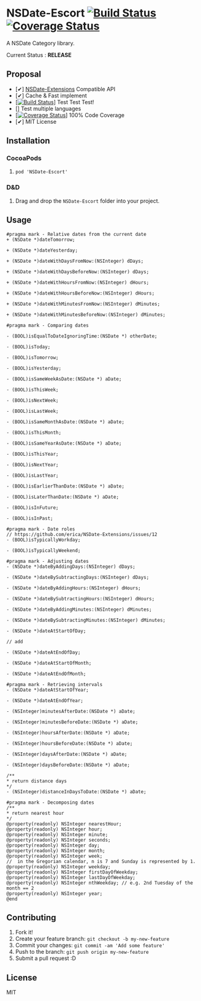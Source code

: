 # NSDate-Escort [![Build Status](https://travis-ci.org/azu/NSDate-Escort.png?branch=master)](https://travis-ci.org/azu/NSDate-Escort) [![Coverage Status](https://coveralls.io/repos/azu/NSDate-Escort/badge.png?branch=master)](https://coveralls.io/r/azu/NSDate-Escort?branch=master)

A NSDate Category library.

Current Status : **RELEASE**

## Proposal

- [✔] [NSDate-Extensions](https://github.com/erica/NSDate-Extensions "NSDate-Extensions") Compatible API
- [✔] Cache & Fast implement
- [[![Build Status](https://travis-ci.org/azu/NSDate-Escort.png?branch=master)](https://travis-ci.org/azu/NSDate-Escort)] Test Test Test!
- [] Test multiple languages
- [[![Coverage Status](https://coveralls.io/repos/azu/NSDate-Escort/badge.png?branch=master)](https://coveralls.io/r/azu/NSDate-Escort?branch=master)] 100% Code Coverage
- [✔] MIT License

## Installation

### CocoaPods

1. ``pod 'NSDate-Escort'``

### D&D

1. Drag and drop the `NSDate-Escort` folder into your project.

## Usage

``` objc
#pragma mark - Relative dates from the current date
+ (NSDate *)dateTomorrow;

+ (NSDate *)dateYesterday;

+ (NSDate *)dateWithDaysFromNow:(NSInteger) dDays;

+ (NSDate *)dateWithDaysBeforeNow:(NSInteger) dDays;

+ (NSDate *)dateWithHoursFromNow:(NSInteger) dHours;

+ (NSDate *)dateWithHoursBeforeNow:(NSInteger) dHours;

+ (NSDate *)dateWithMinutesFromNow:(NSInteger) dMinutes;

+ (NSDate *)dateWithMinutesBeforeNow:(NSInteger) dMinutes;

#pragma mark - Comparing dates

- (BOOL)isEqualToDateIgnoringTime:(NSDate *) otherDate;

- (BOOL)isToday;

- (BOOL)isTomorrow;

- (BOOL)isYesterday;

- (BOOL)isSameWeekAsDate:(NSDate *) aDate;

- (BOOL)isThisWeek;

- (BOOL)isNextWeek;

- (BOOL)isLastWeek;

- (BOOL)isSameMonthAsDate:(NSDate *) aDate;

- (BOOL)isThisMonth;

- (BOOL)isSameYearAsDate:(NSDate *) aDate;

- (BOOL)isThisYear;

- (BOOL)isNextYear;

- (BOOL)isLastYear;

- (BOOL)isEarlierThanDate:(NSDate *) aDate;

- (BOOL)isLaterThanDate:(NSDate *) aDate;

- (BOOL)isInFuture;

- (BOOL)isInPast;

#pragma mark - Date roles
// https://github.com/erica/NSDate-Extensions/issues/12
- (BOOL)isTypicallyWorkday;

- (BOOL)isTypicallyWeekend;

#pragma mark - Adjusting dates
- (NSDate *)dateByAddingDays:(NSInteger) dDays;

- (NSDate *)dateBySubtractingDays:(NSInteger) dDays;

- (NSDate *)dateByAddingHours:(NSInteger) dHours;

- (NSDate *)dateBySubtractingHours:(NSInteger) dHours;

- (NSDate *)dateByAddingMinutes:(NSInteger) dMinutes;

- (NSDate *)dateBySubtractingMinutes:(NSInteger) dMinutes;

- (NSDate *)dateAtStartOfDay;

// add

- (NSDate *)dateAtEndOfDay;

- (NSDate *)dateAtStartOfMonth;

- (NSDate *)dateAtEndOfMonth;

#pragma mark - Retrieving intervals
- (NSDate *)dateAtStartOfYear;

- (NSDate *)dateAtEndOfYear;

- (NSInteger)minutesAfterDate:(NSDate *) aDate;

- (NSInteger)minutesBeforeDate:(NSDate *) aDate;

- (NSInteger)hoursAfterDate:(NSDate *) aDate;

- (NSInteger)hoursBeforeDate:(NSDate *) aDate;

- (NSInteger)daysAfterDate:(NSDate *) aDate;

- (NSInteger)daysBeforeDate:(NSDate *) aDate;

/**
* return distance days
*/
- (NSInteger)distanceInDaysToDate:(NSDate *) aDate;

#pragma mark - Decomposing dates
/**
* return nearest hour
*/
@property(readonly) NSInteger nearestHour;
@property(readonly) NSInteger hour;
@property(readonly) NSInteger minute;
@property(readonly) NSInteger seconds;
@property(readonly) NSInteger day;
@property(readonly) NSInteger month;
@property(readonly) NSInteger week;
//  in the Gregorian calendar, n is 7 and Sunday is represented by 1.
@property(readonly) NSInteger weekday;
@property(readonly) NSInteger firstDayOfWeekday;
@property(readonly) NSInteger lastDayOfWeekday;
@property(readonly) NSInteger nthWeekday; // e.g. 2nd Tuesday of the month == 2
@property(readonly) NSInteger year;
@end
```

## Contributing

1. Fork it!
2. Create your feature branch: `git checkout -b my-new-feature`
3. Commit your changes: `git commit -am 'Add some feature'`
4. Push to the branch: `git push origin my-new-feature`
5. Submit a pull request :D

## License

MIT